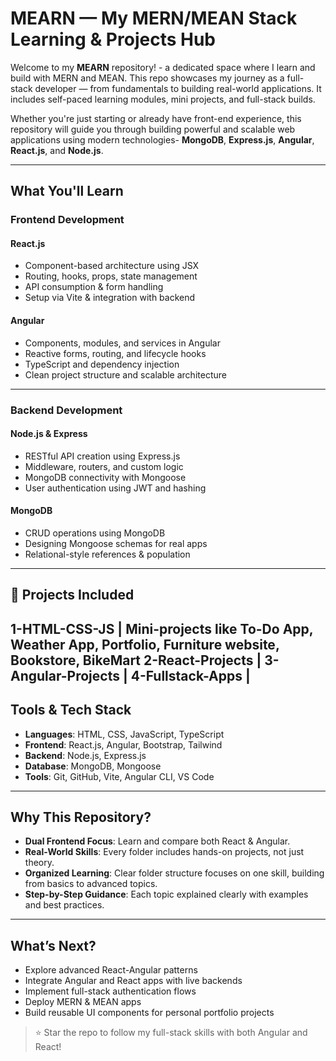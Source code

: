 # MEARN — My MERN/MEAN Stack Learning & Projects Hub

Welcome to my **MEARN** repository! - a dedicated space where I learn and build with MERN and MEAN.
This repo showcases my journey as a full-stack developer — from fundamentals to building real-world applications. 
It includes self-paced learning modules, mini projects, and full-stack builds.

Whether you're just starting or already have front-end experience, this repository will guide you through building powerful and scalable web applications using modern technologies-
**MongoDB**, **Express.js**, **Angular**, **React.js**, and **Node.js**.

---

## What You'll Learn

### Frontend Development

#### React.js
- Component-based architecture using JSX
- Routing, hooks, props, state management
- API consumption & form handling
- Setup via Vite & integration with backend

#### Angular
- Components, modules, and services in Angular
- Reactive forms, routing, and lifecycle hooks
- TypeScript and dependency injection
- Clean project structure and scalable architecture

---

### Backend Development

#### Node.js & Express
- RESTful API creation using Express.js
- Middleware, routers, and custom logic
- MongoDB connectivity with Mongoose
- User authentication using JWT and hashing

#### MongoDB
- CRUD operations using MongoDB
- Designing Mongoose schemas for real apps
- Relational-style references & population

---

## 🧪 Projects Included

1-HTML-CSS-JS      | Mini-projects like To-Do App, Weather App, Portfolio, Furniture website, Bookstore, BikeMart 
2-React-Projects   |
3-Angular-Projects | 
4-Fullstack-Apps   |
---

## Tools & Tech Stack

- **Languages**: HTML, CSS, JavaScript, TypeScript
- **Frontend**: React.js, Angular, Bootstrap, Tailwind
- **Backend**: Node.js, Express.js
- **Database**: MongoDB, Mongoose
- **Tools**: Git, GitHub, Vite, Angular CLI, VS Code

---

## Why This Repository?

- **Dual Frontend Focus**: Learn and compare both React & Angular.
- **Real-World Skills**: Every folder includes hands-on projects, not just theory.
- **Organized Learning**: Clear folder structure focuses on one skill, building from basics to advanced topics.
- **Step-by-Step Guidance**: Each topic explained clearly with examples and best practices.

---

## What’s Next?
- Explore advanced React-Angular patterns
- Integrate Angular and React apps with live backends
- Implement full-stack authentication flows
- Deploy MERN & MEAN apps 
- Build reusable UI components for personal portfolio projects


> ⭐ Star the repo to follow my full-stack skills with both Angular and React!
